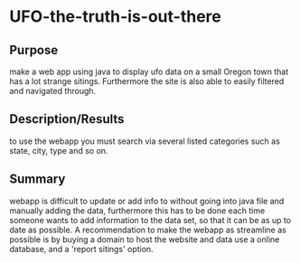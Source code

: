 # UFO-the-truth-is-out-there

## Purpose
make a web app using java to display ufo data on a small Oregon town that has a lot strange sitings. Furthermore the site is also able to easily filtered and navigated through. 

## Description/Results
to use the webapp you must search via several listed categories such as state, city, type and so on.

## Summary 
webapp is difficult to update or add info to without going into java file and manually adding the data, furthermore this has to be done each time someone wants to add information to the data set, so that it can be as up to date as possible. A recommendation to make the webapp as streamline as possible is by buying a domain to host the website and data use a online database, and a 'report sitings' option. 
